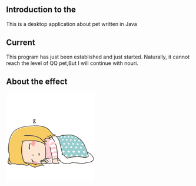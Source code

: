 ## Introduction to the
This is a desktop application about pet written in Java
## Current
This program has just been established and just started. Naturally, it cannot reach the level of QQ pet,But I will continue with nouri.
## About the effect 
![](https://raw.githubusercontent.com/BegoniaGit/smart/master/img/SLEEP/1.gif)
